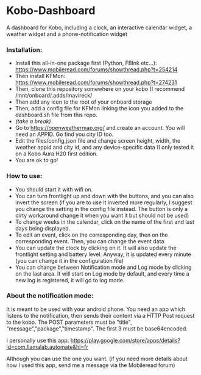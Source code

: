 # Kobo-Dashboard
A dashboard for Kobo, including a clock, an interactive calendar widget, a weather widget and a phone-notification widget

### Installation:
* Install this all-in-one package first (Python, FBInk etc...):
https://www.mobileread.com/forums/showthread.php?t=254214
* Then install KFMon:
https://www.mobileread.com/forums/showthread.php?t=274231
* Then, clone this repository somewhere on your kobo (I recommend /mnt/onboard/.adds/mavireck/
* Then add any icon to the root of your onboard storage
* Then, add a config file for KFMon linking the icon you added to the dashboard.sh file from this repo.
* *(take a break)*
* Go to https://openweathermap.org/ and create an account. You will need an APPID. Go find you city ID too.
* Edit the files/config.json file and change screen height, width, the weather appid and city id, and any device-specific data (I only tested it on a Kobo Aura H20 first edition.
* You are ok to go!

### How to use:
* You should start it with wifi on.
* You can turn frontlight up and down with the buttons, and you can also invert the screen (if you are to use it inverted more regularly, I suggest you change the setting in the config file instead. The button is only a dirty workaround change it when you want it but should not be used)
* To change weeks in the calendar, click on the name of the first and last days being displayed.
* To edit an event, click on the corresponding day, then on the corresponding event. Then, you can change the event data.
* You can update the clock by clicking on it. It will also update the frontlight setting and battery level. Anyway, it is updated every minute (you can change it in the configuration file)
* You can change between Notification mode and Log mode by clicking on the last area. It will start on Log mode by default, and every time a new log is registered, it will go to log mode.

### About the notification mode:
It is meant to be used with your android phone. You need an app which listens to the notification, then sends their content via a HTTP Post request to the kobo. The POST parameters must be "title", "message","package","timestamp". The first 3 must be base64encoded.

I personally use this app:
https://play.google.com/store/apps/details?id=com.llamalab.automate&hl=fr

Although you can use the one you want. (if you need more details about how I used this app, send me a message via the Mobileread forum)

